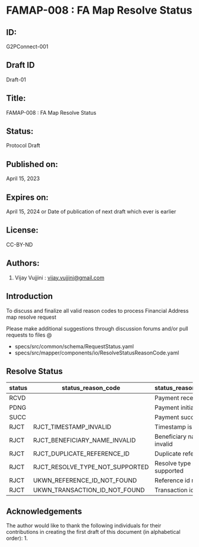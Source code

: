 # FAMAP-008 : FA Map Resolve Status 

## ID: 
G2PConnect-001

## Draft ID
Draft-01

## Title:
FAMAP-008 : FA Map Resolve Status

## Status:
Protocol Draft

## Published on:
April 15, 2023

## Expires on:
April 15, 2024 or Date of publication of next draft which ever is earlier

## License:
CC-BY-ND

## Authors:
1. Vijay Vujjini : vijay.vujjini@gmail.com

## Introduction
To discuss and finalize all valid reason codes to process Financial Address map resolve request

Please make additional suggestions through discussion forums and/or pull requests to files @
  - specs/src/common/schema/RequestStatus.yaml
  - specs/src/mapper/components/io/ResolveStatusReasonCode.yaml
  
## Resolve Status 
| status | status_reason_code | status_reason_message | 
| ------ | ------------------ | --------------------- |
| RCVD   |                    | Payment received      |
| PDNG   |                    | Payment initiated     |
| SUCC   |                    | Payment success       |
| RJCT   | RJCT_TIMESTAMP_INVALID | Timestamp is invalid |
| RJCT   | RJCT_BENEFICIARY_NAME_INVALID | Beneficiary name is invalid |
| RJCT   | RJCT_DUPLICATE_REFERENCE_ID   | Duplicate reference id |
| RJCT   | RJCT_RESOLVE_TYPE_NOT_SUPPORTED | Resolve type not supported |
| RJCT   | UKWN_REFERENCE_ID_NOT_FOUND | Reference id not found |
| RJCT   | UKWN_TRANSACTION_ID_NOT_FOUND |  Transaction id not found|


## Acknowledgements
  The author would like to thank the following individuals for their contributions in creating the first draft of this document (in alphabetical order):
1. 